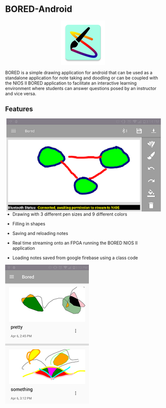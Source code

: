 # BORED-Android

<p align="center">
  <img src="https://github.com/NeemaB/BORED-Android/blob/master/images/image3.png">
</p
  

BORED is a simple drawing application for android that can be used as a standalone application for note taking
and doodling or can be coupled with the NIOS II BORED application to facilitate an interactive learning 
environment where students can answer questions posed by an instructor and vice versa.

## Features

<div>
  <img align="right" src="https://github.com/NeemaB/BORED-Android/blob/master/images/image1.png">

  - Drawing with 3 different pen sizes and 9 different colors

  - Filling in shapes 

  - Saving and reloading notes 
  
  - Real time streaming onto an FPGA running the BORED NIOS II application
  
  - Loading notes saved from google firebase using a class code 

</div>
<div style="height: 100px;"/>
<img align="left" src="https://github.com/NeemaB/BORED-Android/blob/master/images/image2.png">



